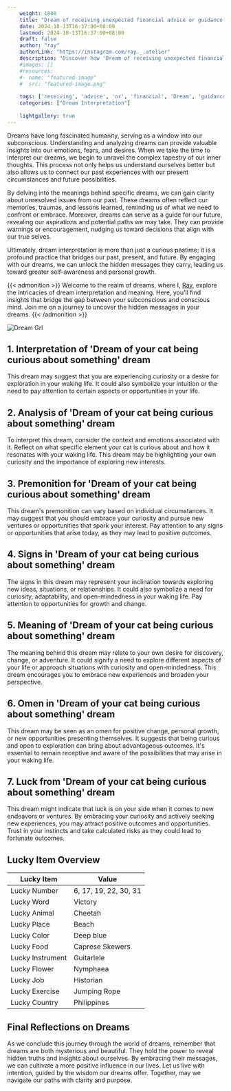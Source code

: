 ```yaml
---
    weight: 1888
    title: "Dream of receiving unexpected financial advice or guidance."  # Assuming 'title' column exists
    date: 2024-10-13T16:37:00+08:00
    lastmod: 2024-10-13T16:37:00+08:00
    draft: false
    author: "ray"
    authorLink: "https://instagram.com/ray._.atelier"
    description: "Discover how 'Dream of receiving unexpected financial advice or guidance.' can interpret your future and uncover its significant meanings in your life."
    #images: []
    #resources:
    #- name: "featured-image"
    #  src: "featured-image.png"
    
    tags: ['receiving', 'advice', 'or', 'financial', 'Dream', 'guidance.', 'unexpected', 'of']
    categories: ["Dream Interpretation"]
    
    lightgallery: true
---
```

    
Dreams have long fascinated humanity, serving as a window into our subconscious. Understanding and analyzing dreams can provide valuable insights into our emotions, fears, and desires. When we take the time to interpret our dreams, we begin to unravel the complex tapestry of our inner thoughts. This process not only helps us understand ourselves better but also allows us to connect our past experiences with our present circumstances and future possibilities.

By delving into the meanings behind specific dreams, we can gain clarity about unresolved issues from our past. These dreams often reflect our memories, traumas, and lessons learned, reminding us of what we need to confront or embrace. Moreover, dreams can serve as a guide for our future, revealing our aspirations and potential paths we may take. They can provide warnings or encouragement, nudging us toward decisions that align with our true selves.

Ultimately, dream interpretation is more than just a curious pastime; it is a profound practice that bridges our past, present, and future. By engaging with our dreams, we can unlock the hidden messages they carry, leading us toward greater self-awareness and personal growth.

{{< admonition >}}
Welcome to the realm of dreams, where I, [Ray](https://instagram.com/ray._.atelier), explore the intricacies of dream interpretation and meaning. Here, you’ll find insights that bridge the gap between your subconscious and conscious mind. Join me on a journey to uncover the hidden messages in your dreams.
{{< /admonition >}}

![Dream Grl](https://cdn.pixabay.com/photo/2017/11/02/03/35/gothic-2910057_1280.jpg "Dream Grl")

## 1. Interpretation of 'Dream of your cat being curious about something' dream
 This dream may suggest that you are experiencing curiosity or a desire for exploration in your waking life. It could also symbolize your intuition or the need to pay attention to certain aspects or opportunities in your life.

## 2. Analysis of 'Dream of your cat being curious about something' dream
 To interpret this dream, consider the context and emotions associated with it. Reflect on what specific element your cat is curious about and how it resonates with your waking life. This dream may be highlighting your own curiosity and the importance of exploring new interests.

## 3. Premonition for 'Dream of your cat being curious about something' dream
 This dream's premonition can vary based on individual circumstances. It may suggest that you should embrace your curiosity and pursue new ventures or opportunities that spark your interest. Pay attention to any signs or opportunities that arise today, as they may lead to positive outcomes.

## 4. Signs in 'Dream of your cat being curious about something' dream
 The signs in this dream may represent your inclination towards exploring new ideas, situations, or relationships. It could also symbolize a need for curiosity, adaptability, and open-mindedness in your waking life. Pay attention to opportunities for growth and change.

## 5. Meaning of 'Dream of your cat being curious about something' dream
 The meaning behind this dream may relate to your own desire for discovery, change, or adventure. It could signify a need to explore different aspects of your life or approach situations with curiosity and open-mindedness. This dream encourages you to embrace new experiences and broaden your perspective.

## 6. Omen in 'Dream of your cat being curious about something' dream
 This dream may be seen as an omen for positive change, personal growth, or new opportunities presenting themselves. It suggests that being curious and open to exploration can bring about advantageous outcomes. It's essential to remain receptive and aware of the possibilities that may arise in your waking life.

## 7. Luck from 'Dream of your cat being curious about something' dream
 This dream might indicate that luck is on your side when it comes to new endeavors or ventures. By embracing your curiosity and actively seeking new experiences, you may attract positive outcomes and opportunities. Trust in your instincts and take calculated risks as they could lead to fortunate outcomes.

## Lucky Item Overview
| Lucky Item          | Value              |
|---------------|--------------------|
| Lucky Number        | 6, 17, 19, 22, 30, 31  |
| Lucky Word          | Victory |
| Lucky Animal        | Cheetah |
| Lucky Place         | Beach     |
| Lucky Color         | Deep blue     |
| Lucky Food          | Caprese Skewers      |
| Lucky Instrument    | Guitarlele |
| Lucky Flower        | Nymphaea    |
| Lucky Job           | Historian       |
| Lucky Exercise      | Jumping Rope  |
| Lucky Country       | Philippines    |


##  Final Reflections on Dreams

As we conclude this journey through the world of dreams, remember that dreams are both mysterious and beautiful. They hold the power to reveal hidden truths and insights about ourselves. By embracing their messages, we can cultivate a more positive influence in our lives. Let us live with intention, guided by the wisdom our dreams offer. Together, may we navigate our paths with clarity and purpose.
